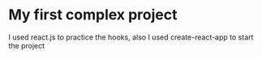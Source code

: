 # My first complex project

I used react.js to practice the hooks, also I used create-react-app to start the project
